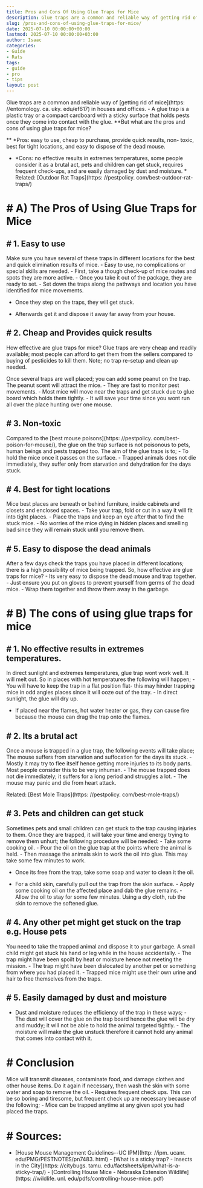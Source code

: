 ```yaml
---
title: Pros and Cons Of Using Glue Traps for Mice
description: Glue traps are a common and reliable way of getting rid of mice in houses and offices. - A glue trap is a plastic tray or a compact cardboard with a sticky...
slug: /pros-and-cons-of-using-glue-traps-for-mice/
date: 2025-07-10 00:00:00+00:00
lastmod: 2025-07-10 00:00:00+03:00
author: Isaac
categories:
- Guide
- Rats
tags:
- guide
- pro
- tips
layout: post
---
```


Glue traps are a common and reliable way of [getting rid of mice](https: //entomology. ca. uky. edu/ef617) in houses and offices. - A glue trap is a plastic tray or a compact cardboard with a sticky surface that holds pests once they come into contact with the glue. **But what are the pros and cons of using glue traps for mice?

** *Pros: easy to use, cheap to purchase, provide quick results, non- toxic, best for tight locations, and easy to dispose of the dead mouse.

* *Cons: no effective results in extremes temperatures, some people consider it as a brutal act, pets and children can get stuck, requires frequent check-ups, and are easily damaged by dust and moisture. * Related: [Outdoor Rat Traps](https: //pestpolicy. com/best-outdoor-rat-traps/)

# # A) The Pros of Using Glue Traps for Mice

## # 1. Easy to use

Make sure you have several of these traps in different locations for the best and quick elimination results of mice. - Easy to use, no complications or special skills are needed. - First, take a though check-up of mice routes and spots they are more active. - Once you take it out of the package, they are ready to set. - Set down the traps along the pathways and location you have identified for mice movements.

- Once they step on the traps, they will get stuck.

- Afterwards get it and dispose it away far away from your house.

## # 2. Cheap and Provides quick results

How effective are glue traps for mice? Glue traps are very cheap and readily available; most people can afford to get them from the sellers compared to buying of pesticides to kill them. Note; no trap re-setup and clean up needed.

Once several traps are well placed; you can add some peanut on the trap. The peanut scent will attract the mice. - They are fast to monitor pest movements. - Most mice will move near the traps and get stuck due to glue board which holds them tightly. - It will save your time since you wont run all over the place hunting over one mouse.

## # 3. Non-toxic

Compared to the [best mouse poisons](https: //pestpolicy. com/best-poison-for-mouse/), the glue on the trap surface is not poisonous to pets, human beings and pests trapped too. The aim of the glue traps is to; - To hold the mice once it passes on the surface. - Trapped animals does not die immediately, they suffer only from starvation and dehydration for the days stuck.

## # 4. Best for tight locations

Mice best places are beneath or behind furniture, inside cabinets and closets and enclosed spaces. - Take your trap, fold or cut in a way it will fit into tight places. - Place the traps and keep an eye after that to find the stuck mice. - No worries of the mice dying in hidden places and smelling bad since they will remain stuck until you remove them.

## # 5. Easy to dispose the dead animals

After a few days check the traps you have placed in different locations; there is a high possibility of mice being trapped. So, how effective are glue traps for mice? - Its very easy to dispose the dead mouse and trap together. - Just ensure you put on gloves to prevent yourself from germs of the dead mice. - Wrap them together and throw them away in the garbage.

# # B) The cons of using glue traps for mice

## # 1. No effective results in extremes temperatures.

In direct sunlight and extremes temperatures, glue trap wont work well. It will melt out. So in places with hot temperatures the following will happen; - You will have to keep the trap in a flat position flat- this may hinder trapping mice in odd angles places since it will ooze out of the tray. - In direct sunlight, the glue will dry up.

- If placed near the flames, hot water heater or gas, they can cause fire because the mouse can drag the trap onto the flames.

## # 2. Its a brutal act

Once a mouse is trapped in a glue trap, the following events will take place; The mouse suffers from starvation and suffocation for the days its stuck. - Mostly it may try to flee itself hence getting more injuries to its body parts. Most people consider this to be very inhuman. - The mouse trapped does not die immediately; it suffers for a long period and struggles a lot. - The mouse may panic and die from heart attack.

Related: [Best Mole Traps](https: //pestpolicy. com/best-mole-traps/)

## # 3. Pets and children can get stuck

Sometimes pets and small children can get stuck to the trap causing injuries to them. Once they are trapped, it will take your time and energy trying to remove them unhurt; the following procedure will be needed: - Take some cooking oil. - Pour the oil on the glue trap at the points where the animal is held. - Then massage the animals skin to work the oil into glue. This may take some few minutes to work.

- Once its free from the trap, take some soap and water to clean it the oil.

- For a child skin, carefully pull out the trap from the skin surface. - Apply some cooking oil on the affected place and dab the glue remains. - Allow the oil to stay for some few minutes. Using a dry cloth, rub the skin to remove the softened glue.

## # 4. Any other pet might get stuck on the trap e.g. House pets

You need to take the trapped animal and dispose it to your garbage. A small child might get stuck his hand or leg while in the house accidentally. - The trap might have been spoilt by heat or moisture hence not meeting the mission. - The trap might have been dislocated by another pet or something from where you had placed it. - Trapped mice might use their own urine and hair to free themselves from the traps.

## # 5. Easily damaged by dust and moisture

- Dust and moisture reduces the efficiency of the trap in these ways; - The dust will cover the glue on the trap board hence the glue will be dry and muddy; it will not be able to hold the animal targeted tightly. - The moisture will make the glue unstuck therefore it cannot hold any animal that comes into contact with it.

# # Conclusion

Mice will transmit diseases, contaminate food, and damage clothes and other house items. Do it again if necessary, then wash the skin with some water and soap to remove the oil. - Requires frequent check ups. This can be so boring and tiresome, but frequent check up are necessary because of the following; - Mice can be trapped anytime at any given spot you had placed the traps.

# # Sources:

- [House Mouse Management Guidelines--UC IPM](http: //ipm. ucanr. edu/PMG/PESTNOTES/pn7483. html) - [What is a sticky trap? - Insects in the City](https: //citybugs. tamu. edu/factsheets/ipm/what-is-a-sticky-trap/) - [Controlling House Mice - Nebraska Extension Wildlife](https: //wildlife. unl. edu/pdfs/controlling-house-mice. pdf)
